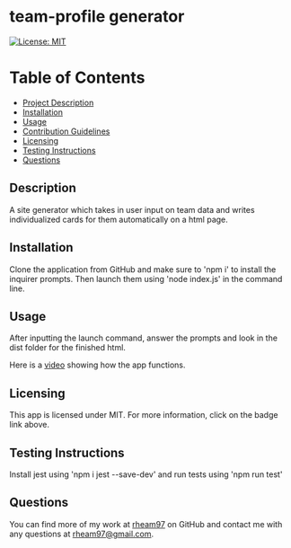   # team-profile generator

  [![License: MIT](https://img.shields.io/badge/License-MIT-yellow.svg)](https://opensource.org/licenses/MIT)

  # Table of Contents
  * [Project Description](#description)
  * [Installation](#installation)
  * [Usage](#usage)
  * [Contribution Guidelines](#contribution-guidelines)
  * [Licensing](#license)
  * [Testing Instructions](#testing-instructions)
  * [Questions](#questions)
  
  <a name="description"></a>
  ## Description
  A site generator which takes in user input on team data and writes  individualized cards for them automatically on a html page.

  <a name="install"></a>
  ## Installation
  Clone the application from GitHub and make sure to 'npm i' to install the inquirer prompts. Then launch them using 'node index.js' in the command line.

  <a name="usage"></a>
  ## Usage

After inputting the launch command, answer the prompts and look in the dist folder for the finished html.

Here is a [video](https://drive.google.com/file/d/1zuQ3qTkARZ_3i02Y_ND96JVL5IgvfARP/view) showing how the app functions.

  <a name="license"></a>
    
## Licensing
  This app is licensed under MIT. For more information, click on the badge link above.

  <a name="testing"></a>

  ## Testing Instructions
  Install jest using 'npm i jest --save-dev' and run tests using 'npm run test'

  <a name="questions"></a>

  ## Questions
  You can find more of my work at [rheam97](https://github.com/rheam97)
  on GitHub and contact me with any questions
  at rheam97@gmail.com.
